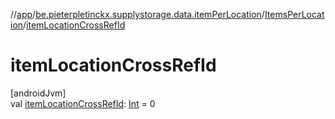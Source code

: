 //[app](../../../index.md)/[be.pieterpletinckx.supplystorage.data.itemPerLocation](../index.md)/[ItemsPerLocation](index.md)/[itemLocationCrossRefId](item-location-cross-ref-id.md)

# itemLocationCrossRefId

[androidJvm]\
val [itemLocationCrossRefId](item-location-cross-ref-id.md): [Int](https://kotlinlang.org/api/latest/jvm/stdlib/kotlin/-int/index.html) = 0
